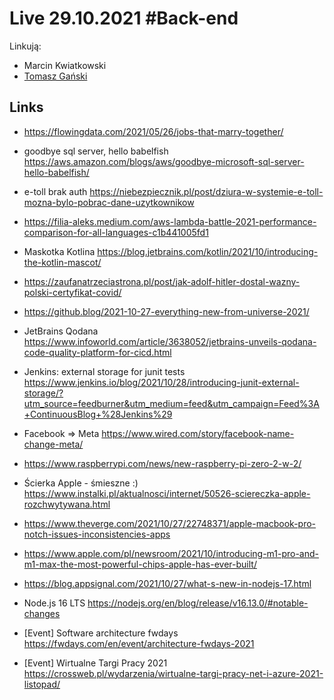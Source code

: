 # Live 29.10.2021 #Back-end

Linkują:

- Marcin Kwiatkowski
- [Tomasz Gański](https://www.linkedin.com/in/tomaszganski)

## Links

- https://flowingdata.com/2021/05/26/jobs-that-marry-together/
- goodbye sql server, hello babelfish
  https://aws.amazon.com/blogs/aws/goodbye-microsoft-sql-server-hello-babelfish/

- e-toll brak auth
  https://niebezpiecznik.pl/post/dziura-w-systemie-e-toll-mozna-bylo-pobrac-dane-uzytkownikow

- https://filia-aleks.medium.com/aws-lambda-battle-2021-performance-comparison-for-all-languages-c1b441005fd1
- Maskotka Kotlina
  https://blog.jetbrains.com/kotlin/2021/10/introducing-the-kotlin-mascot/

- https://zaufanatrzeciastrona.pl/post/jak-adolf-hitler-dostal-wazny-polski-certyfikat-covid/
- https://github.blog/2021-10-27-everything-new-from-universe-2021/
- JetBrains Qodana
  https://www.infoworld.com/article/3638052/jetbrains-unveils-qodana-code-quality-platform-for-cicd.html

- Jenkins: external storage for junit tests
  https://www.jenkins.io/blog/2021/10/28/introducing-junit-external-storage/?utm_source=feedburner&utm_medium=feed&utm_campaign=Feed%3A+ContinuousBlog+%28Jenkins%29

- Facebook => Meta
  https://www.wired.com/story/facebook-name-change-meta/

- https://www.raspberrypi.com/news/new-raspberry-pi-zero-2-w-2/
- Ścierka Apple - śmieszne :)
  https://www.instalki.pl/aktualnosci/internet/50526-sciereczka-apple-rozchwytywana.html

- https://www.theverge.com/2021/10/27/22748371/apple-macbook-pro-notch-issues-inconsistencies-apps
- https://www.apple.com/pl/newsroom/2021/10/introducing-m1-pro-and-m1-max-the-most-powerful-chips-apple-has-ever-built/
- https://blog.appsignal.com/2021/10/27/what-s-new-in-nodejs-17.html
- Node.js 16 LTS
  https://nodejs.org/en/blog/release/v16.13.0/#notable-changes

- [Event] Software architecture fwdays
  https://fwdays.com/en/event/architecture-fwdays-2021

- [Event] Wirtualne Targi Pracy 2021
  https://crossweb.pl/wydarzenia/wirtualne-targi-pracy-net-i-azure-2021-listopad/
